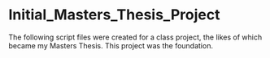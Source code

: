 # Initial_Masters_Thesis_Project
The following script files were created for a class project, the likes of which became my Masters Thesis. This project was the foundation.
